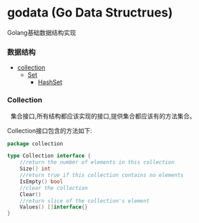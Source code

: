# godata (Go Data Structrues)
Golang基础数据结构实现
### 数据结构
- [collection](#Collection)
  - [Set](#Set)
    - [HashSet](#HashSet)

### Collection
&nbsp;&nbsp;集合接口,所有结构都应该实现的接口,提供集合都应该有的方法集合。

Collection接口包含的方法如下:
```go
package collection

type Collection interface {
	//return the number of elements in this collection
	Size() int
	//return true if this collection contains no elements
	IsEmpty() bool
	//clear the collection
	Clear()
	//return slice of the collection's element
	Values() []interface{}
}
```
